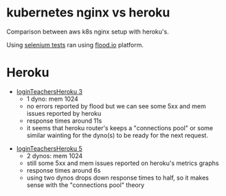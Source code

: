 # kubernetes nginx vs heroku

Comparison between aws k8s nginx setup with heroku's.

Using [selenium tests](./testing/app) ran using [flood.io](https://app.flood.io) platform.

# Heroku

* [loginTeachersHeroku 3][loginTeachersHeroku 3]
	* 1 dyno: mem 1024
	* no errors reported by flood but we can see some 5xx and mem issues reported by heroku
	* response times around 11s
	* it seems that heroku router's keeps a "connections pool" or some similar wainting for the dyno(s) to be ready for the next request.

[loginTeachersHeroku 3]: https://app.flood.io/projects/121440/flood/2IMbjWNT8HkxJX2aoHmg754Cgjy/grid/5TIl7NU5YvbBcdbupv8iHQ/timeline/2022-12-02T15:22:30.000Z/2022-12-02T15:37:45.000Z


* [loginTeachersHeroku 5][loginTeachersHeroku 5]
	* 2 dynos: mem 1024
	* still some 5xx and mem issues reported on heroku's metrics graphs
	* response times around 6s
	* using two dynos drops down response times to half, so it makes sense with the "connections pool" theory

[loginTeachersHeroku 5]:
https://app.flood.io/projects/121440/flood/2IV5dltx3IVUsLiq8ckVN20WTZB/grid/GpNfcJfV3OPoTSwtyXYxeQ/timeline/2022-12-05T15:27:30.000Z/2022-12-05T15:42:15.000Z
